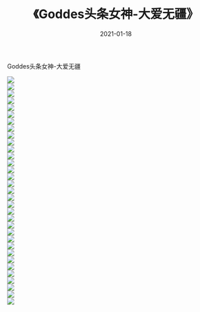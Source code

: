 ﻿---
layout: post
title:  《Goddes头条女神-大爱无疆》
date:   2021-01-18
img: http://img.660000.xyz/Sharelink/网络美图/2021/Goddes头条女神-大爱无疆/000.jpg
categories: [美女, 清纯, 唯美]
---

Goddes头条女神-大爱无疆

  ![](http://img.660000.xyz/Sharelink/网络美图/2021/Goddes头条女神-大爱无疆/001.jpg) <br> ![](http://img.660000.xyz/Sharelink/网络美图/2021/Goddes头条女神-大爱无疆/002.jpg) <br> ![](http://img.660000.xyz/Sharelink/网络美图/2021/Goddes头条女神-大爱无疆/003.jpg) <br> ![](http://img.660000.xyz/Sharelink/网络美图/2021/Goddes头条女神-大爱无疆/004.jpg) <br> ![](http://img.660000.xyz/Sharelink/网络美图/2021/Goddes头条女神-大爱无疆/005.jpg) <br> ![](http://img.660000.xyz/Sharelink/网络美图/2021/Goddes头条女神-大爱无疆/006.jpg) <br> ![](http://img.660000.xyz/Sharelink/网络美图/2021/Goddes头条女神-大爱无疆/007.jpg) <br> ![](http://img.660000.xyz/Sharelink/网络美图/2021/Goddes头条女神-大爱无疆/008.jpg) <br> ![](http://img.660000.xyz/Sharelink/网络美图/2021/Goddes头条女神-大爱无疆/009.jpg) <br> ![](http://img.660000.xyz/Sharelink/网络美图/2021/Goddes头条女神-大爱无疆/010.jpg) <br> ![](http://img.660000.xyz/Sharelink/网络美图/2021/Goddes头条女神-大爱无疆/011.jpg) <br> ![](http://img.660000.xyz/Sharelink/网络美图/2021/Goddes头条女神-大爱无疆/012.jpg) <br> ![](http://img.660000.xyz/Sharelink/网络美图/2021/Goddes头条女神-大爱无疆/013.jpg) <br> ![](http://img.660000.xyz/Sharelink/网络美图/2021/Goddes头条女神-大爱无疆/014.jpg) <br> ![](http://img.660000.xyz/Sharelink/网络美图/2021/Goddes头条女神-大爱无疆/015.jpg) <br> ![](http://img.660000.xyz/Sharelink/网络美图/2021/Goddes头条女神-大爱无疆/016.jpg) <br> ![](http://img.660000.xyz/Sharelink/网络美图/2021/Goddes头条女神-大爱无疆/017.jpg) <br> ![](http://img.660000.xyz/Sharelink/网络美图/2021/Goddes头条女神-大爱无疆/018.jpg) <br> ![](http://img.660000.xyz/Sharelink/网络美图/2021/Goddes头条女神-大爱无疆/019.jpg) <br> ![](http://img.660000.xyz/Sharelink/网络美图/2021/Goddes头条女神-大爱无疆/020.jpg) <br> ![](http://img.660000.xyz/Sharelink/网络美图/2021/Goddes头条女神-大爱无疆/021.jpg) <br> ![](http://img.660000.xyz/Sharelink/网络美图/2021/Goddes头条女神-大爱无疆/022.jpg) <br> ![](http://img.660000.xyz/Sharelink/网络美图/2021/Goddes头条女神-大爱无疆/023.jpg) <br> ![](http://img.660000.xyz/Sharelink/网络美图/2021/Goddes头条女神-大爱无疆/024.jpg) <br> ![](http://img.660000.xyz/Sharelink/网络美图/2021/Goddes头条女神-大爱无疆/025.jpg) <br> ![](http://img.660000.xyz/Sharelink/网络美图/2021/Goddes头条女神-大爱无疆/026.jpg) <br> ![](http://img.660000.xyz/Sharelink/网络美图/2021/Goddes头条女神-大爱无疆/027.jpg) <br> ![](http://img.660000.xyz/Sharelink/网络美图/2021/Goddes头条女神-大爱无疆/028.jpg) <br> ![](http://img.660000.xyz/Sharelink/网络美图/2021/Goddes头条女神-大爱无疆/029.jpg) <br> ![](http://img.660000.xyz/Sharelink/网络美图/2021/Goddes头条女神-大爱无疆/030.jpg) <br> ![](http://img.660000.xyz/Sharelink/网络美图/2021/Goddes头条女神-大爱无疆/031.jpg) <br> ![](http://img.660000.xyz/Sharelink/网络美图/2021/Goddes头条女神-大爱无疆/032.jpg) <br> ![](http://img.660000.xyz/Sharelink/网络美图/2021/Goddes头条女神-大爱无疆/033.jpg) <br>